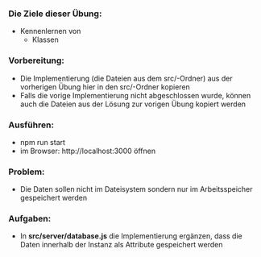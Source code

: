 ### Die Ziele dieser Übung:
* Kennenlernen von
  * Klassen

### Vorbereitung:
* Die Implementierung (die Dateien aus dem src/-Ordner) aus der vorherigen Übung hier in den src/-Ordner kopieren
* Falls die vorige Implementierung nicht abgeschlossen wurde, können auch die Dateien aus der Lösung zur vorigen
  Übung kopiert werden

### Ausführen:
* npm run start
* im Browser:
  http://localhost:3000
  öffnen

### Problem:
* Die Daten sollen nicht im Dateisystem sondern nur im Arbeitsspeicher gespeichert werden

### Aufgaben:
* In __src/server/database.js__ die Implementierung ergänzen, dass die Daten innerhalb der Instanz als Attribute
  gespeichert werden
